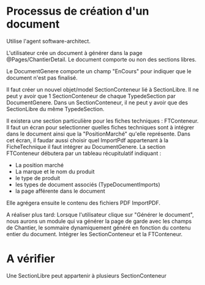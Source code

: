 # Processus de création d'un document

Utilise l'agent software-architect.

L'utilisateur crée un document à générer dans la page @Pages/ChantierDetail.
Le document comporte ou non des sections libres.

Le DocumentGenere comporte un champ "EnCours" pour indiquer que le document n'est pas finalisé.

Il faut créer un nouvel objet/model SectionConteneur lié à SectionLibre.
Il ne peut y avoir que 1 SectionConteneur de chaque TypedeSection par DocumentGenere.
Dans un SectionConteneur, il ne peut y avoir que des SectionLibre du même TypedeSection.

Il existera une section particulière pour les fiches techniques : FTConteneur.
Il faut un écran pour selectionner quelles fiches techniques sont à intégrer dans le document ainsi que la "PositionMarché" qu'elle représente. Dans cet écran, il faudar aussi choisir quel ImportPdf appartenant à la FicheTechnique il faut intégrer au DocumentGenere.
La section FTConteneur débutera par un tableau récupitulatif indiquant :

- La position marché
- La marque et le nom du produit
- le type de produit
- les types de document associés (TypeDocumentImports)
- la page afférente dans le document

Elle agrégera ensuite le contenu des fichiers PDF ImportPDF.

A réaliser plus tard:
Lorsque l'utilisateur clique sur "Générer le document", nous aurons un module qui va générer la page de garde avec les champs de Chantier, le sommaire dynamiquement généré en fonction du contenu entier du document. Intégrer les SectionConteneur et la FTConteneur.

# A vérifier
Une SectionLibre peut appartenir à plusieurs SectionConteneur